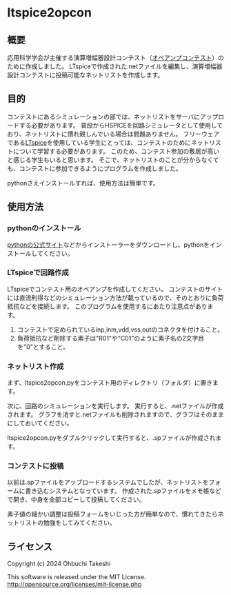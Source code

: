 # ltspice2opcon
## 概要
応用科学学会が主催する演算増幅器設計コンテスト（[オペアンプコンテスト](https://www.opamp-contest.org/)）のために作成しました。
LTspiceで作成された.netファイルを編集し、演算増幅器設計コンテストに投稿可能なネットリストを作成します。

## 目的
コンテストにあるシミュレーションの部では、ネットリストをサーバにアップロードする必要があります。
普段からHSPICEを回路シミュレータとして使用しており、ネットリストに慣れ親しんでいる場合は問題ありません。
フリーウェアである[LTspice](https://www.analog.com/jp/resources/design-tools-and-calculators/ltspice-simulator.html)を使用している学生にとっては、コンテストのためにネットリストについて学習する必要があります。
このため、コンテスト参加の敷居が高いと感じる学生もいると思います。
そこで、ネットリストのことが分からなくても、コンテストに参加できるようにプログラムを作成しました。

pythonさえインストールすれば、使用方法は簡単です。

## 使用方法
### pythonのインストール
[pythonの公式サイト](https://www.python.org/downloads/)などからインストーラーをダウンロードし、pythonをインストールしてください。

### LTspiceで回路作成
LTspiceでコンテスト用のオペアンプを作成してください。
コンテストのサイトには直流利得などのシミュレーション方法が載っているので、そのとおりに負荷抵抗などを接続します。
このプログラムを使用するにあたり注意点があります。

1. コンテストで定められているinp,inm,vdd,vss,outのコネクタを付けること。
2. 負荷抵抗など削除する素子は"R01"や"C01"のように素子名の2文字目を"0"とすること。

### ネットリスト作成
まず、ltspice2opcon.pyをコンテスト用のディレクトリ（フォルダ）に置きます。

次に、回路のシミュレーションを実行します。
実行すると、.netファイルが作成されます。
グラフを消すと.netファイルも削除されますので、グラフはそのままにしておいてください。

ltspice2opcon.pyをダブルクリックして実行すると、.spファイルが作成されます。

### コンテストに投稿
以前は.spファイルをアップロードするシステムでしたが、ネットリストをフォームに書き込むシステムとなっています。
作成された.spファイルをメモ帳などで開き、中身を全部コピーして投稿してください。

素子値の細かい調整は投稿フォームをいじった方が簡単なので、慣れてきたらネットリストの勉強をしてみてください。

## ライセンス
Copyright (c) 2024 Ohbuchi Takeshi

This software is released under the MIT License.
http://opensource.org/licenses/mit-license.php

